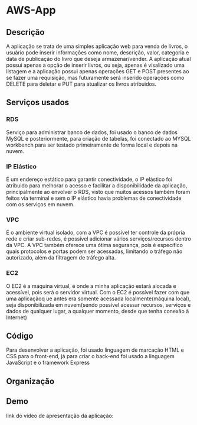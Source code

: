 # AWS-App

## Descrição
A aplicação se trata de uma simples aplicação web para venda de livros, o usuário pode inserir informações como nome, descrição, valor, categoria e data de publicação do livro que deseja armazenar/vender. A aplicação atual possui apenas a opção de inserir livros, ou seja, apenas é visalizado uma listagem e a aplicação possui apenas operações GET e POST presentes ao se fazer uma requisição, mas futuramente será inserido operações como DELETE para deletar e PUT para atualizar os livros atribuidos.

## Serviços usados
### RDS
Serviço para administrar banco de dados, foi usado o banco de dados MySQL e posteriormente, para criação de tabelas, foi conectado ao MYSQL workbench para ser testado primeiramente de forma local e depois na nuvem.

### IP Elástico
É um endereço estático para garantir conectividade, o IP elástico foi atribuido para melhorar o acesso e facilitar a disponibilidade da aplicação, principalmente ao envolver o RDS, visto que muitos acessos também foram feitos via terminal e sem o IP elástico havia problemas de conectividade com os serviços em nuvem.

### VPC
É o ambiente virtual isolado, com a VPC é possível ter controle da própria rede e criar sub-redes, é possível adicionar vários serviços/recursos dentro da VPC. A VPC também oferece uma ótima segurança, pois é específico quais protocolos e portas podem ser acessadas, limitando o tráfego não autorizado, além da filtragem de tráfego alta.

### EC2
O EC2 é a máquina virtual, é onde a minha aplicação estará alocada e acessível, pois será o servidor virtual. Com o EC2 é possível fazer com que uma aplicaçãoq ue antes era somente acessada localmente(máquina local), seja disponibilizada em nuvem(sendo possível acessar recursos, serviços e dados de qualquer lugar, a qualquer momento, desde que tenha conexão à Internet)

## Código
Para desenvolver a aplicação, foi usado linguagem de marcação HTML e CSS para o front-end, já para criar o back-end foi usado a linguagem JavaScript e o framework Express

## Organização

## Demo
link do vídeo de apresentação da aplicação:
